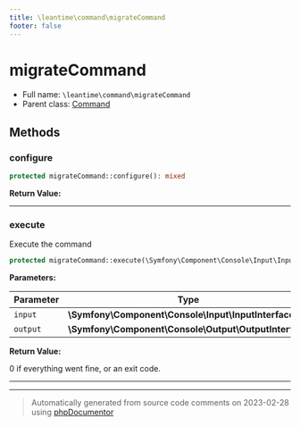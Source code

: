 ```yaml
---
title: \leantime\command\migrateCommand
footer: false
---
```


# migrateCommand





* Full name: `\leantime\command\migrateCommand`
* Parent class: [Command](../../../classes.md)



## Methods

### configure



```php
protected migrateCommand::configure(): mixed
```









**Return Value:**





---
### execute

Execute the command

```php
protected migrateCommand::execute(\Symfony\Component\Console\Input\InputInterface $input, \Symfony\Component\Console\Output\OutputInterface $output): int
```








**Parameters:**

| Parameter | Type | Description |
|-----------|------|-------------|
| `input` | **\Symfony\Component\Console\Input\InputInterface** |  |
| `output` | **\Symfony\Component\Console\Output\OutputInterface** |  |


**Return Value:**

0 if everything went fine, or an exit code.



---


---
> Automatically generated from source code comments on 2023-02-28 using [phpDocumentor](http://www.phpdoc.org/)
